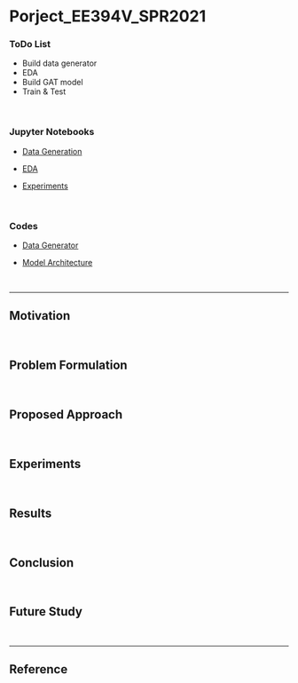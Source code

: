 # Porject_EE394V_SPR2021

### ToDo List

- Build data generator
- EDA
- Build GAT model
- Train & Test

<br>

### Jupyter Notebooks

- [Data Generation]()

- [EDA]()

- [Experiments]()

<br>

### Codes

- [Data Generator]()

- [Model Architecture]()

<br>

---

## Motivation

<br>

## Problem Formulation

<br>

## Proposed Approach

<br>

## Experiments

<br>

## Results

<br>

## Conclusion

<br>

## Future Study

<br>

---

## Reference
